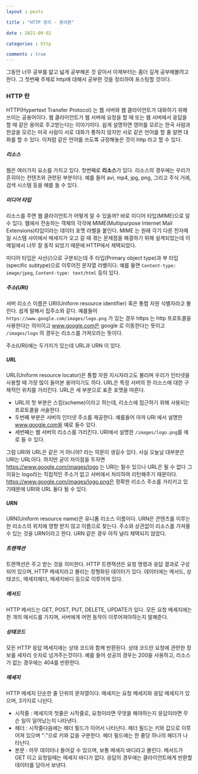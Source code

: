 ```yaml
---
layout : posts

title : "HTTP 정리 - 용어편"

date : 2021-09-02

categories : http

comments : true
---
```




그동안 너무 공부를 얇고 넓게 공부해온 것 같아서 이제부터는 좀더 깊게 공부해볼려고 한다. 그 첫번째 주제로 http에 대해서 공부한 것을 정리하여 포스팅할 것이다.

### HTTP 란

HTTP(Hypertext Transfer Protocol) 는 웹 서버와 웹 클라이언트가 대화하기 위해 쓰이는 공용어이다. 웹 클라이언트가 웹 서버에 요청을 할 때 또는 웹 서버에서 응답을 할 때 같은 용어로 주고받는다는 이야기이다. 쉽게 설명하면 영어를 모르는 한국 사람과 한글을 모르는 미국 사람이 서로 대화가 통하지 않지만 서로 같은 언어를 할 줄 알면 대화를 할 수 있다. 이처럼 같은 언어를 쓰도록 규정해놓은 것이 http 라고 할 수 있다.



##### 리소스

웹은 여러가지 요소를 가지고 있다. 첫번째로 **리소스**가 있다. 리소스의 경우에는 우리가 흔히아는 컨텐츠와 관련된 부분이다. 예를 들어 avi, mp4, jpg, png, 그리고 주식 거래, 검색 시스템 등을 예를 들 수 있다.

##### 미디어 타입

리소스를 주면 웹 클라이언트가 어떻게 알 수 있을까? 바로 미디어 타입(MIME)으로 알 수 있다. 웹에서 전송하는 객체의 각각에 MIME(Multipurpose Internet Mail Extensions)타입이라는 데이터 포멧 라벨을 붙인다. MIME 는 원래 각기 다른 전자메일 시스템 사이에서 메세지가 오고 갈 때 겪는 문제점을 해결하기 위해 설계되었는데 이메일에서 너무 잘 동작 되었기 때문에 HTTP에서 채택되었다.

미디어 타입은 사선(/)으로 구분되는데 주 타입(Primary object type)과 부 타입(specific subtype)으로 이루어진 문자열 라벨이다. 예를 들면 `Content-type: image/jpeg`,  `Content-type: text/html` 등이 있다.

##### 주소(URI)

서버 리소스 이름은 URI(Uniform resource identifier) 혹은 통합 자원 식별자라고 불린다. 쉽게 말해서 집주소와 같다. 예를들어 `https://www.google.com/images/logo.png` 가 있는 경우 https 는 http 프로토콜을 사용한다는 의미이고 www.google.com은 google 로 이동한다는 뜻이고 `/images/logo` 의 경우는 리소스를 가져오라는 뜻이다. 

주소(URI)에는 두가지가 있는데 URL과 URN 이 있다.

##### URL

URL(Uniform resource locator)은 통합 자원 지시자라고도 불리며 우리가 인터넷을 사용할 때 가장 많이 들어본 용어이기도 하다. URL은 특정 서버의 한 리소스에 대한 구체적인 위치를 가리킨다. URL은 세 부분으로 표준 포맷을 따른다.

- URL의 첫 부분은 스킴(scheme)이라고 하는데, 리소스에 접근하기 위해 사용되는 프로토콜을 서술한다.
- 두번째 부분은 서버의 인터넷 주소를 제공한다. 예를들어 아까 URI 에서 설명한 www.google.com을 예로 들수 있다.
- 세번째는 웹 서버의 리소스를 가리킨다. URI에서 설명한 `/images/logo.png`를 예로 들 수 있다.

그럼 URI와 URL은 같은 거 아니야? 라는 의문이 생길수 있다. 사실 오늘날 대부분은 URI는 URL이다. 하지만 굳이 차이점을 두자면 https://www.google.com/images/logo 는 URI는 될수 있으나 URL은 될 수 없다 그 이유는 logo라는 직접적인 주소가 없고 서버에서 처리하여 리턴해주기 때문이다. https://www.google.com/images/logo.png은 정확한 리소스 주소를 가리키고 있기때문에 URI와 URL 둘다 될 수 있다.

##### URN

URN(Uniform resource name)은 유니폼 리소스 이름이다. URN은 콘텐츠를 이루는 한 리소스의 위치에 영향 받지 않고 이름으로 찾는다. 주소와 상관없이 리소스를 가져올 수 있는 것을 URN이라고 한다. URN 같은 경우 아직 널리 채택되지 않았다.

##### 트랜잭션

트랜잭션은 주고 받는 것을 의미한다. HTTP 트랜잭션은 요청 명령과 응답 결과로 구성되어 있으며, HTTP 메세지라고 불리는 정형화된 데이터가 있다. 데이터에는 메서드, 상태코드, 메세지헤더, 메세지바디 등으로 이루어져 있다.

##### 메서드

HTTP 메서드는 GET, POST, PUT, DELETE, UPDATE가 있다. 모든 요청 메세지에는 한 개의 메서드를 가지며, 서버에게 어떤 동작이 이루어져야하는지 말해준다.

##### 상태코드

모든 HTTP 응답 메세지에는 상태 코드와 함께 반환된다. 상태 코드란 요청에 관련한 정보를 세자리 숫자로 넘겨주는것이다. 예를 들어 성공의 경우는 200을 사용하고, 리소스가 없는 경우에는 404를 반환한다.

##### 메세지

HTTP 메세지 단순한 줄 단위의 문자열이다. 메세지는 요청 메세지와 응답 메세지가 있으며, 3가지로 나뉜다.

- 시작줄 : 메세지의 첫줄은 시작줄로, 요청이라면 무엇을 해야하는지 응답이라면 무슨 일이 일어났는지 나타낸다.
- 헤더 : 시작줄다음에는 헤더 필드가 이어서 나타난다. 헤더 필드는 키와 값으로 이루어져 있으며 ":"으로 키와 값을 구분한다. 헤더 필드에는 한 줄당 하나의 헤더가 나타난다.
- 본문 : 아무 데이터나 들어갈 수 있으며, 보통 메세지 바디라고 불린다. 메서드가 GET 이고 요청일때는 메세지 바디가 없다. 응답의 경우에는 클라이언트에게 반환할 데이터를 담아서 보낸다.



